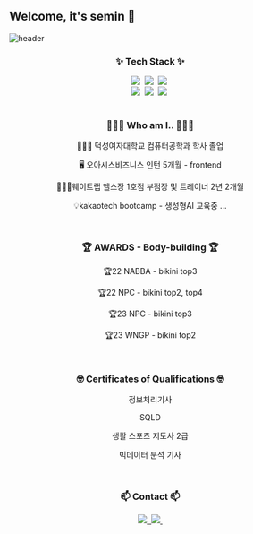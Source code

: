 ## Welcome, it's semin 👋

<!--
**sminy85/sminy85** is a ✨ _special_ ✨ repository because its `README.md` (this file) appears on your GitHub profile.

Here are some ideas to get you started:

- 🔭 I’m currently working on ...
- 🌱 I’m currently learning ...
- 👯 I’m looking to collaborate on ...
- 🤔 I’m looking for help with ...
- 💬 Ask me about ...
- 📫 How to reach me: ...
- 😄 Pronouns: ...
- ⚡ Fun fact: ...
-->

![header](https://capsule-render.vercel.app/api?type=venom&height=300&section=header&text=Welcome%20to%20semin's%20github&fontSize=60)

<h3 align="center">✨ Tech Stack ✨</h3>
<div align="center">
  <img src="https://img.shields.io/badge/react-20232a.svg?style=for-the-badge&logo=react&logoColor=61DAFB" />&nbsp
  <img src="https://img.shields.io/badge/javascript-F7DF1E.svg?style=for-the-badge&logo=javascript&logoColor=20232a" />&nbsp
  <img src="https://img.shields.io/badge/html5-E34F26.svg?style=for-the-badge&logo=html5&logoColor=white" />&nbsp
</div>

<div align="center">
  <img src="https://img.shields.io/badge/python-DB7093?style=for-the-badge&logo=python&logoColor=ffd35b" />&nbsp
  <img src="https://img.shields.io/badge/tensorflow-1daabb.svg?style=for-the-badge&logo=tensorflow&logoColor=white" />&nbsp
  <img src="https://img.shields.io/badge/css3-1572B6.svg?style=for-the-badge&logo=css3&logoColor=white" />&nbsp
</div>

</br>

<h3 align="center">👩🏻‍💻 Who am I.. 👩🏻‍💻 </h3>

<p align="center">👩🏻‍🎓 덕성여자대학교 컴퓨터공학과 학사 졸업</p>
<p align="center">🖥 오아시스비즈니스 인턴 5개월 - frontend </p>
<p align="center">🏋🏻‍♀️웨이트랩 헬스장 1호점 부점장 및 트레이너 2년 2개월 </p>
<p align="center">💡kakaotech bootcamp - 생성형AI 교육중 ... </p>

</br>

<h3 align="center">🏆 AWARDS - Body-building 🏆 </h3>

<p align="center">🏆22 NABBA - bikini top3 </p>
<p align="center">🏆22 NPC - bikini top2, top4 </p>
<p align="center">🏆23 NPC - bikini top3 </p>
<p align="center">🏆23 WNGP - bikini top2 </p>

</br>

<h3 align="center">🤓 Certificates of Qualifications 🤓</h3>

<p align="center">정보처리기사</p>
<p align="center">SQLD</p>
<p align="center">생활 스포츠 지도사 2급</p>
<p align="center">빅데이터 분석 기사</p>

</br>


<h3 align="center">📫 Contact 📫</h3>
<div align="center">
  <a href="https://www.instagram.com/gym_semin?igsh=MTJtejFkdm5kNG9vcw%3D%3D&utm_source=qr">
    <img src="https://img.shields.io/badge/instagram-E4405F?style=for-the-badge&logo=instagram&logoColor=white" />&nbsp
  </a>
  <a href="mailto:smini857@naver.com">
    <img
      src="https://img.shields.io/badge/smini857-D14836?style=for-the-badge&logo=gmail&logoColor=white"/>&nbsp
  </a>
</div>
